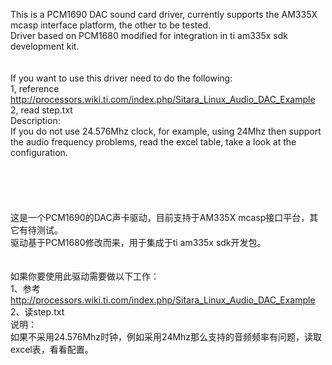 
This is a PCM1690 DAC sound card driver, currently supports the AM335X mcasp interface platform, the other to be tested. <br>
Driver based on PCM1680 modified for integration in ti am335x sdk development kit. <br>
<br> <br>
If you want to use this driver need to do the following: <br>
1, reference <br>
http://processors.wiki.ti.com/index.php/Sitara_Linux_Audio_DAC_Example <br>
2, read step.txt <br>
Description: <br>
If you do not use 24.576Mhz clock, for example, using 24Mhz then support the audio frequency problems, read the excel table, take a look at the configuration. <br>
<br><br><br><br><br>
这是一个PCM1690的DAC声卡驱动，目前支持于AM335X mcasp接口平台，其它有待测试。<br>
驱动基于PCM1680修改而来，用于集成于ti am335x sdk开发包。<br>
<br><br>
如果你要使用此驱动需要做以下工作：<br>
1、参考<br>
http://processors.wiki.ti.com/index.php/Sitara_Linux_Audio_DAC_Example<br>
2、读step.txt<br>
说明：<br>
如果不采用24.576Mhz时钟，例如采用24Mhz那么支持的音频频率有问题，读取excel表，看看配置。<br>
		


		
		
